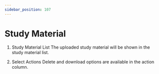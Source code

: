 ```yaml
---
sidebar_position: 107
---
```

 
# Study Material
1. Study Material List
The uploaded study material will be shown in the study material list.

2. Select Actions
Delete and download options are available in the action column.